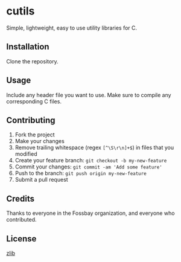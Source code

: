 # cutils

Simple, lightweight, easy to use utility libraries for C.

## Installation

Clone the repository.

## Usage

Include any header file you want to use. Make sure to compile any corresponding C files.

## Contributing

1. Fork the project
2. Make your changes
3. Remove trailing whitespace (regex `[^\S\r\n]+$`) in files that you modified
2. Create your feature branch: `git checkout -b my-new-feature`
3. Commit your changes: `git commit -am 'Add some feature'`
4. Push to the branch: `git push origin my-new-feature`
5. Submit a pull request

## Credits

Thanks to everyone in the Fossbay organization, and everyone who contributed.

## License

[zlib](https://github.com/Fossbay/cutils/blob/main/LICENSE)